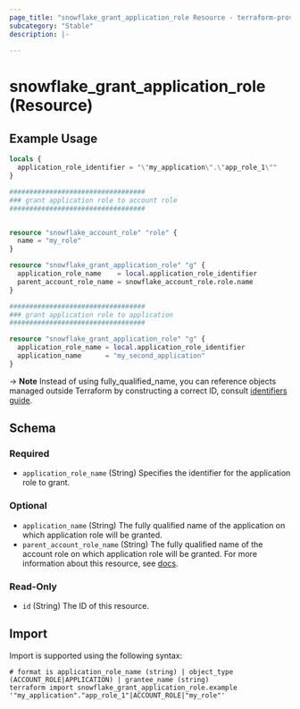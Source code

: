 ```yaml
---
page_title: "snowflake_grant_application_role Resource - terraform-provider-snowflake"
subcategory: "Stable"
description: |-
  
---
```


# snowflake_grant_application_role (Resource)



## Example Usage

```terraform
locals {
  application_role_identifier = "\"my_application\".\"app_role_1\""
}

##################################
### grant application role to account role
##################################


resource "snowflake_account_role" "role" {
  name = "my_role"
}

resource "snowflake_grant_application_role" "g" {
  application_role_name    = local.application_role_identifier
  parent_account_role_name = snowflake_account_role.role.name
}

##################################
### grant application role to application
##################################

resource "snowflake_grant_application_role" "g" {
  application_role_name = local.application_role_identifier
  application_name      = "my_second_application"
}
```

-> **Note** Instead of using fully_qualified_name, you can reference objects managed outside Terraform by constructing a correct ID, consult [identifiers guide](../guides/identifiers_rework_design_decisions#new-computed-fully-qualified-name-field-in-resources).
<!-- TODO(SNOW-1634854): include an example showing both methods-->

<!-- schema generated by tfplugindocs -->
## Schema

### Required

- `application_role_name` (String) Specifies the identifier for the application role to grant.

### Optional

- `application_name` (String) The fully qualified name of the application on which application role will be granted.
- `parent_account_role_name` (String) The fully qualified name of the account role on which application role will be granted. For more information about this resource, see [docs](./account_role).

### Read-Only

- `id` (String) The ID of this resource.

## Import

Import is supported using the following syntax:

```shell
# format is application_role_name (string) | object_type (ACCOUNT_ROLE|APPLICATION) | grantee_name (string)
terraform import snowflake_grant_application_role.example '"my_application"."app_role_1"|ACCOUNT_ROLE|"my_role"'
```
